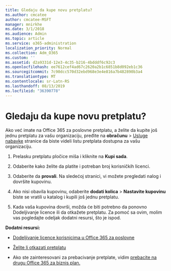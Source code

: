 ```yaml
---
title: Gledaju da kupe novu pretplatu?
ms.author: cmcatee
author: cmcatee-MSFT
manager: mnirkhe
ms.date: 3/1/2018
ms.audience: Admin
ms.topic: article
ms.service: o365-administration
localization_priority: Normal
ms.collection: Adm_O365
ms.custom: ''
ms.assetid: d2a9331d-12e3-4c35-b216-4bdddf6c92c3
ms.openlocfilehash: ee7612cef4ad67c2620a2b1c6851b8d092eb1c36
ms.sourcegitcommit: 7c90dcc570d32ebd968e3e4e816a7b482890b3a4
ms.translationtype: MT
ms.contentlocale: sr-Latn-RS
ms.lasthandoff: 08/13/2019
ms.locfileid: "36390778"
---
```

# <a name="looking-to-buy-a-new-subscription"></a>Gledaju da kupe novu pretplatu?

Ako već imate na Office 365 za poslovne pretplatu, a želite da kupite još jednu pretplatu za vašu organizaciju, pređite na **obračunu** \> [Usluge nabavke](https://go.microsoft.com/fwlink/p/?linkid=868433) stranice da biste videli listu pretplata dostupna za vašu organizaciju.
 
1. Prelasku pretplatu pločice miša i kliknite na **Kupi sada**.

2. Odaberite kako želite da platite i potreban broj korisničkih licenci.

3. Odaberite da **provali**. Na sledećoj stranici, vi možete pregledati nalog i dovršite kupovinu.

4. Ako nisi obavila kupovinu, odaberite **dodati kolica** \> **Nastavite kupovinu** biste se vratili u katalog i kupili još jednu pretplatu. 

5. Kada vaša kupovina dovrši, možda će biti potrebno da ponovno Dodeljivanje licence ili da otkažete pretplatu. Za pomoć sa ovim, molim vas pogledajte odeljak dodatni resursi, što je ispod.

 **Dodatni resursi:**
  
- [Dodeljivanje licence korisnicima u Office 365 za poslovne](https://docs.microsoft.com/en-us/office365/admin/subscriptions-and-billing/assign-licenses-to-users)
    
- [Želite li otkazati pretplatu](https://docs.microsoft.com/en-us/office365/admin/subscriptions-and-billing/cancel-your-subscription)
    
- Ako ste zainteresovani za prebacivanje pretplate, vidim [prebacite na drugu Office 365 za biznis plan.](https://docs.microsoft.com/en-us/office365/admin/subscriptions-and-billing/switch-to-a-different-plan)